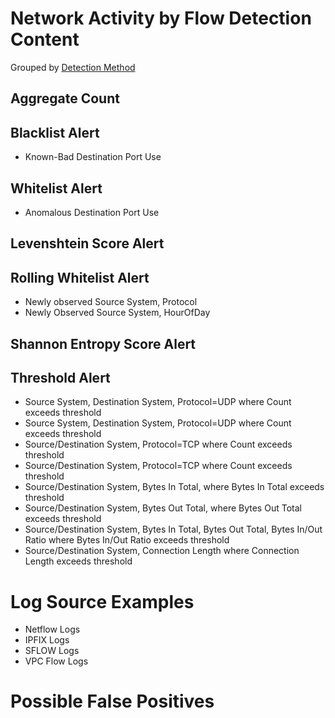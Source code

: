 # Network Activity by Flow Detection Content

Grouped by [Detection Method](/Detection-Methods.md)


## Aggregate Count


## Blacklist Alert
- Known-Bad Destination Port Use

## Whitelist Alert
- Anomalous Destination Port Use

## Levenshtein Score Alert


## Rolling Whitelist Alert
- Newly observed Source System, Protocol
- Newly Observed Source System, HourOfDay


## Shannon Entropy Score Alert


## Threshold Alert
- Source System, Destination System, Protocol=UDP where Count exceeds threshold
- Source System, Destination System, Protocol=UDP where Count exceeds threshold
- Source/Destination System, Protocol=TCP where Count exceeds threshold
- Source/Destination System, Protocol=TCP where Count exceeds threshold
- Source/Destination System, Bytes In Total, where Bytes In Total exceeds threshold
- Source/Destination System, Bytes Out Total, where Bytes Out Total exceeds threshold
- Source/Destination System, Bytes In Total, Bytes Out Total, Bytes In/Out Ratio where Bytes In/Out Ratio exceeds threshold
- Source/Destination System, Connection Length where Connection Length exceeds threshold


# Log Source Examples
- Netflow Logs
- IPFIX Logs
- SFLOW Logs
- VPC Flow Logs


# Possible False Positives
